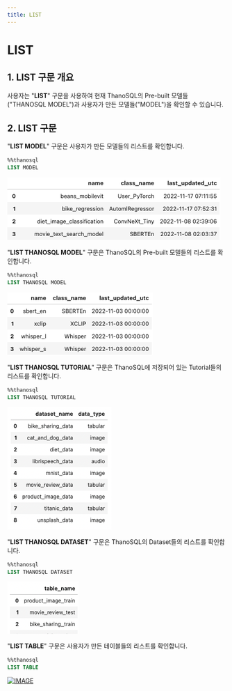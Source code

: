 ```yaml
---
title: LIST
---
```


# __LIST__

## __1. LIST 구문 개요__

사용자는 "__LIST__" 구문을 사용하여 현재 ThanoSQL의 Pre-built 모델들("THANOSQL MODEL")과 사용자가 만든 모델들("MODEL")을 확인할 수 있습니다. 

## __2. LIST 구문__

"__LIST MODEL__" 구문은 사용자가 만든 모델들의 리스트를 확인합니다.

```sql
%%thanosql
LIST MODEL
```
[![IMAGE](/img/thanosql_syntax/query/LIST/img1.png)](/img/thanosql_syntax/query/LIST/img1.png)

"__LIST THANOSQL MODEL__" 구문은 ThanoSQL의 Pre-built 모델들의 리스트를 확인합니다.

```sql
%%thanosql
LIST THANOSQL MODEL
```
[![IMAGE](/img/thanosql_syntax/query/LIST/img2.png)](/img/thanosql_syntax/query/LIST/img2.png)

"__LIST THANOSQL TUTORIAL__" 구문은 ThanoSQL에 저장되어 있는 Tutorial들의 리스트를 확인합니다.

```sql
%%thanosql
LIST THANOSQL TUTORIAL
```
[![IMAGE](/img/thanosql_syntax/query/LIST/img3.png)](/img/thanosql_syntax/query/LIST/img3.png)

"__LIST THANOSQL DATASET__" 구문은 ThanoSQL의 Dataset들의 리스트를 확인합니다.

```sql
%%thanosql
LIST THANOSQL DATASET
```
[![IMAGE](/img/thanosql_syntax/query/LIST/img4.png)](/img/thanosql_syntax/query/LIST/img4.png)

"__LIST TABLE__" 구문은 사용자가 만든 테이블들의 리스트를 확인합니다.

```sql
%%thanosql
LIST TABLE
```
[![IMAGE](/img/thanosql_syntax/query/LIST/img5.png)](/img/thanosql_syntax/query/LIST/img5.png)